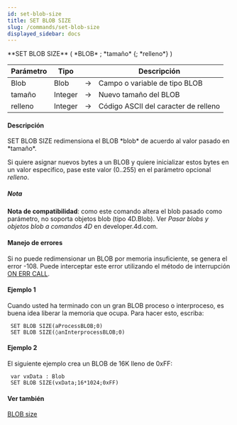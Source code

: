 ```yaml
---
id: set-blob-size
title: SET BLOB SIZE
slug: /commands/set-blob-size
displayed_sidebar: docs
---
```


<!--REF #_command_.SET BLOB SIZE.Syntax-->**SET BLOB SIZE** ( *BLOB* ; *tamaño* {; *relleno*} )<!-- END REF-->
<!--REF #_command_.SET BLOB SIZE.Params-->
| Parámetro | Tipo |  | Descripción |
| --- | --- | --- | --- |
| Blob | Blob | &#8594;  | Campo o variable de tipo BLOB |
| tamaño | Integer | &#8594;  | Nuevo tamaño del BLOB |
| relleno | Integer | &#8594;  | Código ASCII del caracter de relleno |

<!-- END REF-->

#### Descripción 

<!--REF #_command_.SET BLOB SIZE.Summary-->SET BLOB SIZE redimensiona el BLOB *blob* de acuerdo al valor pasado en *tamaño*.<!-- END REF-->

Si quiere asignar nuevos bytes a un BLOB y quiere inicializar estos bytes en un valor especifico, pase este valor (0..255) en el parámetro opcional *relleno*.

##### Nota 

**Nota de compatibilidad**: como este comando altera el blob pasado como parámetro, no soporta objetos blob (tipo 4D.Blob). Ver *Pasar blobs y objetos blob a comandos 4D* en developer.4d.com.

#### Manejo de errores 

Si no puede redimensionar un BLOB por memoria insuficiente, se genera el error -108\. Puede interceptar este error utilizando el método de interrupción [ON ERR CALL](on-err-call.md "ON ERR CALL").

#### Ejemplo 1 

Cuando usted ha terminado con un gran BLOB proceso o interproceso, es buena idea liberar la memoria que ocupa. Para hacer esto, escriba:

```4d
 SET BLOB SIZE(aProcessBLOB;0)
 SET BLOB SIZE(◊anInterprocessBLOB;0)
```

#### Ejemplo 2 

El siguiente ejemplo crea un BLOB de 16K lleno de 0xFF:

```4d
 var vxData : Blob
 SET BLOB SIZE(vxData;16*1024;0xFF)
```

#### Ver también 

[BLOB size](blob-size.md)  